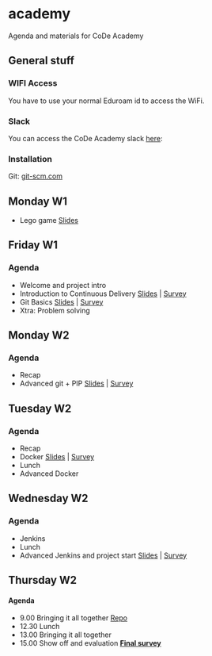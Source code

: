 # academy
Agenda and materials for CoDe Academy

## General stuff


### WIFI Access
You have to use your normal Eduroam id to access the WiFi.

### Slack
You can access the CoDe Academy slack [here]():

### Installation
Git: [git-scm.com](https://git-scm.com/)

## Monday W1
* Lego game [Slides](http://code.praqma.com/reveals/code-academy/lego-scrum/#/)

## Friday W1
### Agenda
* Welcome and project intro
* Introduction to Continuous Delivery [Slides]() | [Survey]()
* Git Basics [Slides]() | [Survey]()
* Xtra: Problem solving



## Monday W2
### Agenda
* Recap
* Advanced git + PIP [Slides]() | [Survey]()


## Tuesday W2
### Agenda
* Recap
* Docker [Slides]() | [Survey]()
* Lunch
* Advanced Docker

## Wednesday W2
### Agenda

* Jenkins
* Lunch
* Advanced Jenkins and project start [Slides]() | [Survey]()

## Thursday W2
#### Agenda

* 9.00 Bringing it all together [Repo](https://github.com/praqma-training/ca-project)
* 12.30 Lunch
* 13.00 Bringing it all together
* 15.00 Show off and evaluation
**[Final survey]()**
